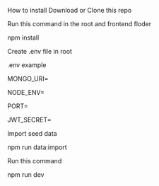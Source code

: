 


How to install
Download or Clone this repo

Run this command in the root and frontend floder


npm install

Create .env file in root

.env example


MONGO_URI=


NODE_ENV=


PORT=


JWT_SECRET=


Import seed data


npm run data:import



Run this command


npm run dev
